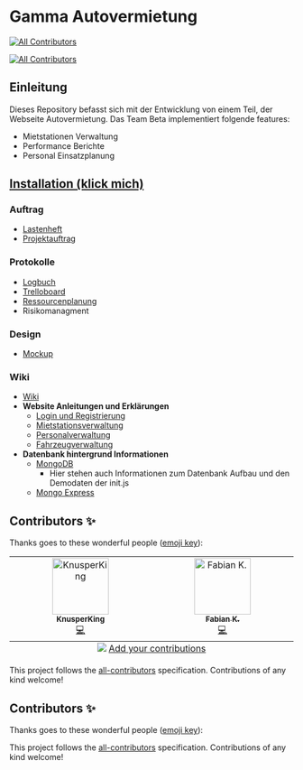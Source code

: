 # Gamma Autovermietung
<!-- ALL-CONTRIBUTORS-BADGE:START - Do not remove or modify this section -->
[![All Contributors](https://img.shields.io/badge/all_contributors-2-orange.svg?style=flat-square)](#contributors-)
<!-- ALL-CONTRIBUTORS-BADGE:END -->
<!-- ALL-CONTRIBUTORS-BADGE:START - Do not remove or modify this section -->
[![All Contributors](https://img.shields.io/badge/all_contributors-0-orange.svg?style=flat-square)](#contributors-)
<!-- ALL-CONTRIBUTORS-BADGE:END -->

## Einleitung

Dieses Repository befasst sich mit der Entwicklung von einem Teil, der Webseite Autovermietung. 
Das Team Beta implementiert folgende features:

- Mietstationen Verwaltung
- Performance Berichte
- Personal Einsatzplanung

## [Installation (klick mich)](https://github.com/MultiKnacker/Projekt-WIN/wiki#installation)

### Auftrag
- [Lastenheft](https://drive.google.com/file/d/1cPGY5iQzR0fAIM5708DHBrwGUbb6ySsf/view?usp=sharing)
- [Projektauftrag](https://docs.google.com/document/d/1YZoERCQjYU2XybpR6xJ8VjK7d944WqLQ/edit?usp=sharing&ouid=100448827405486029461&rtpof=true&sd=true)

### Protokolle
- [Logbuch](https://drive.google.com/drive/folders/1GkA3h6T1rkogocj1a8FOQW7qSThUQq5j?usp=sharing)
- [Trelloboard](https://trello.com/invite/b/Ccn5OFKR/ATTI3cdee4baf465f483ab6ebacb8b49e2885E7F173B/beta)
- [Ressourcenplanung](https://docs.google.com/spreadsheets/d/1kUBeLhSvur-FT_ypt7fiEBdBNG5b2eRV3AGjGtiUAoM/edit?usp=sharing)
- Risikomanagment

### Design
- [Mockup](https://www.figma.com/design/0XoqcNG5A7wpnHiDC8TuSC/Projekt_Allgemeine-Verwaltung?node-id=0-1)

### Wiki
- [Wiki](https://github.com/MultiKnacker/Projekt-WIN/wiki)
- **Website Anleitungen und Erklärungen**
  - [Login und Registrierung](https://github.com/MultiKnacker/Projekt-WIN/wiki/Login-und-Registrierung)
  - [Mietstationsverwaltung](https://github.com/MultiKnacker/Projekt-WIN/wiki/Mietstationsverwaltung)
  - [Personalverwaltung](https://github.com/MultiKnacker/Projekt-WIN/wiki/Personalverwaltung)
  - [Fahrzeugverwaltung](https://github.com/MultiKnacker/Projekt-WIN/wiki/Fahrzeugverwaltung)
- **Datenbank hintergrund Informationen**
  - [MongoDB](https://github.com/MultiKnacker/Projekt-WIN/wiki/Mongodb)
    - Hier stehen auch Informationen zum Datenbank Aufbau und den Demodaten der init.js  
  - [Mongo Express](https://github.com/MultiKnacker/Projekt-WIN/wiki/Mongo-Express)


## Contributors ✨

Thanks goes to these wonderful people ([emoji key](https://allcontributors.org/docs/en/emoji-key)):
<!-- ALL-CONTRIBUTORS-LIST:START - Do not remove or modify this section -->
<!-- prettier-ignore-start -->
<!-- markdownlint-disable -->
<table>
  <tbody>
    <tr>
      <td align="center" valign="top" width="14.28%"><a href="https://github.com/MultiKnacker"><img src="https://avatars.githubusercontent.com/u/79873703?v=4?s=100" width="100px;" alt="KnusperKing"/><br /><sub><b>KnusperKing</b></sub></a><br /><a href="https://github.com/MultiKnacker/Projekt-WIN/commits?author=MultiKnacker" title="Code">💻</a></td>
      <td align="center" valign="top" width="14.28%"><a href="https://github.com/FabianShalk"><img src="https://avatars.githubusercontent.com/u/44805543?v=4?s=100" width="100px;" alt="Fabian K."/><br /><sub><b>Fabian K.</b></sub></a><br /><a href="https://github.com/MultiKnacker/Projekt-WIN/commits?author=FabianShalk" title="Code">💻</a></td>
    </tr>
  </tbody>
  <tfoot>
    <tr>
      <td align="center" size="13px" colspan="7">
        <img src="https://raw.githubusercontent.com/all-contributors/all-contributors-cli/1b8533af435da9854653492b1327a23a4dbd0a10/assets/logo-small.svg">
          <a href="https://all-contributors.js.org/docs/en/bot/usage">Add your contributions</a>
        </img>
      </td>
    </tr>
  </tfoot>
</table>

<!-- markdownlint-restore -->
<!-- prettier-ignore-end -->

<!-- ALL-CONTRIBUTORS-LIST:END -->

<!-- ALL-CONTRIBUTORS-LIST:START - Do not remove or modify this section -->
<!-- prettier-ignore-start -->
<!-- markdownlint-disable -->
<!-- markdownlint-restore -->
<!-- prettier-ignore-end -->
<!-- ALL-CONTRIBUTORS-LIST:END -->

This project follows the [all-contributors](https://github.com/all-contributors/all-contributors) specification. Contributions of any kind welcome!

## Contributors ✨

Thanks goes to these wonderful people ([emoji key](https://allcontributors.org/docs/en/emoji-key)):
<!-- ALL-CONTRIBUTORS-LIST:START - Do not remove or modify this section -->
<!-- prettier-ignore-start -->
<!-- markdownlint-disable -->
<!-- markdownlint-restore -->
<!-- prettier-ignore-end -->
<!-- ALL-CONTRIBUTORS-LIST:END -->

<!-- ALL-CONTRIBUTORS-LIST:START - Do not remove or modify this section -->
<!-- prettier-ignore-start -->
<!-- markdownlint-disable -->
<!-- markdownlint-restore -->
<!-- prettier-ignore-end -->
<!-- ALL-CONTRIBUTORS-LIST:END -->

This project follows the [all-contributors](https://github.com/all-contributors/all-contributors) specification. Contributions of any kind welcome!